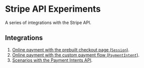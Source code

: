 # Stripe API Experiments

A series of integrations with the Stripe API.

## Integrations

1. [Online payment with the prebuilt checkout page (`Session`)](src/com/benfle/stripe/books/services/prebuilt_checkout.clj).
2. [Online payment with the custom payment flow (`PaymentIntent`)](src/com/benfle/stripe/books/services/custom_payment_flow.clj).
3. [Scenarios with the Payment Intents API](src/com/benfle/stripe/payment_intents_api.clj).
